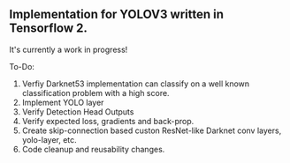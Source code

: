 ## Implementation for YOLOV3 written in Tensorflow 2.

It's currently a work in progress!

To-Do:
1. Verfiy Darknet53 implementation can classify on a well known classification problem with a high score.
2. Implement YOLO layer
3. Verify Detection Head Outputs
4. Verify expected loss, gradients and back-prop.
5. Create skip-connection based custon ResNet-like Darknet conv layers, yolo-layer, etc.
6. Code cleanup and reusability changes.
